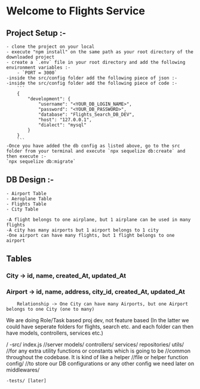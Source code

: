 # Welcome to Flights Service

## Project Setup :-
    - clone the project on your local
    - execute "npm install" on the same path as your root directory of the downloaded project
    - create a `.env` file in your root directory and add the following environment variables :-
        - `PORT = 3000`
    -inside the src/config folder add the following piece of json :-
    -inside the src/config folder add the following piece of code :-
        ```
        {
            "development": {
                "username": "<YOUR_DB_LOGIN_NAME>",
                "password": "<YOUR_DB_PASSWORD>",
                "database": "Flights_Search_DB_DEV",
                "host": "127.0.0.1",
                "dialect": "mysql"
            }
        }
        ```
    -Once you have added the db config as listed above, go to the src folder from your terminal and execute `npx sequelize db:create` and then execute :-
    `npx sequelize db:migrate`

## DB Design :-
    - Airport Table
    - Aeroplane Table
    - Flights Table
    - City Table

    -A flight belongs to one airplane, but 1 airplane can be used in many flights
    -A city has many airports but 1 airport belongs to 1 city
    -One airport can have many flights, but 1 flight belongs to one airport

## Tables

### City -> id, name, created_At, updated_At
### Airport -> id, name, address, city_id, created_At, updated_At
        Relationship -> One City can have many Airports, but one Airport belongs to one City (one to many)


We are doing Role/Task based proj dev, not feature based (In the latter we could have seperate folders for flights, search etc. and each folder can then have models, controllers, services etc.)

/
    -src/
        index.js //server
        models/
        controllers/
        services/
        repositories/
        utils/  //for any extra utility functions or constants which is going to be
                //common throughout the codebase. It is kind of like a helper
                //file or helper function
        config/ //to store our DB configurations or any other config we need later on
        middlewares/
    
    -tests/ [later]